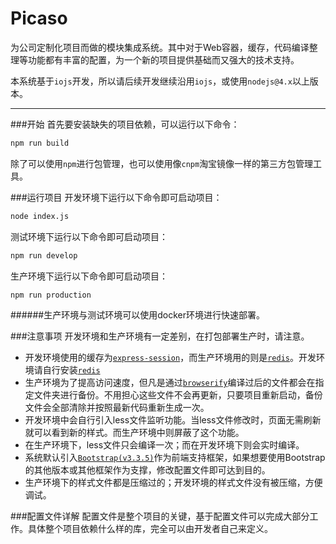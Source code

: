 Picaso
===
为公司定制化项目而做的模块集成系统。其中对于Web容器，缓存，代码编译整理等功能都有丰富的配置，为一个新的项目提供基础而又强大的技术支持。

本系统基于`iojs`开发，所以请后续开发继续沿用`iojs`，或使用`nodejs@4.x`以上版本。

---

###开始
首先要安装缺失的项目依赖，可以运行以下命令：

```bash
npm run build
```

除了可以使用`npm`进行包管理，也可以使用像`cnpm`淘宝镜像一样的第三方包管理工具。

###运行项目
开发环境下运行以下命令即可启动项目：

```bash
node index.js
```

测试环境下运行以下命令即可启动项目：

```bash
npm run develop
```

生产环境下运行以下命令即可启动项目：

```bash
npm run production
```

######生产环境与测试环境可以使用docker环境进行快速部署。

###注意事项
开发环境和生产环境有一定差别，在打包部署生产时，请注意。

* 开发环境使用的缓存为[`express-session`](https://github.com/expressjs/session)，而生产环境用的则是[`redis`](https://github.com/tj/connect-redis)。开发环境请自行安装[`redis`](https://github.com/tj/connect-redis)
* 生产环境为了提高访问速度，但凡是通过[`browserify`](https://github.com/substack/node-browserify)编译过后的文件都会在指定文件夹进行备份。不用担心这些文件不会再更新，只要项目重新启动，备份文件会全部清除并按照最新代码重新生成一次。
* 开发环境中会自行引入less文件监听功能。当less文件修改时，页面无需刷新就可以看到新的样式。而生产环境中则屏蔽了这个功能。
* 在生产环境下，less文件只会编译一次；而在开发环境下则会实时编译。
* 系统默认引入[`Bootstrap(v3.3.5)`](https://github.com/twbs/bootstrap/tree/v3.3.5)作为前端支持框架，如果想要使用Bootstrap的其他版本或其他框架作为支撑，修改配置文件即可达到目的。
* 生产环境下的样式文件都是压缩过的；开发环境的样式文件没有被压缩，方便调试。

###配置文件详解
配置文件是整个项目的关键，基于配置文件可以完成大部分工作。具体整个项目依赖什么样的库，完全可以由开发者自己来定义。
